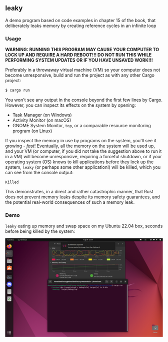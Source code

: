 ## leaky

A demo program based on code examples in chapter 15 of the book, that deliberately leaks memory by creating reference cycles in an infinite loop

### Usage

**WARNING: RUNNING THIS PROGRAM MAY CAUSE YOUR COMPUTER TO LOCK UP AND REQUIRE A HARD REBOOT!!! DO NOT RUN THIS WHILE PERFORMING SYSTEM UPDATES OR IF YOU HAVE UNSAVED WORK!!!**

Preferably in a throwaway virtual machine (VM) so your computer does not become unresponsive, build and run the project as with any other Cargo project:

```bash
$ cargo run
```

You won't see any output in the console beyond the first few lines by Cargo. However, you can inspect its effects on the system by opening:

- Task Manager (on Windows)
- Activity Monitor (on macOS)
- GNOME System Monitor, `top`, or a comparable resource monitoring program (on Linux)

If you inspect the memory in use by programs on the system, you'll see it growing - _fast_! Eventually, all the memory on the system will be used up, and your VM (or computer, if you did not take the suggestion above to run it in a VM) will become unresponsive, requiring a forceful shutdown, or if your operating system (OS) knows to kill applications before they lock up the system, `leaky` (or perhaps some other application!) will be killed, which you can see from the console output:

```
Killed
```

This demonstrates, in a direct and rather catastrophic manner, that Rust does not prevent memory leaks despite its memory safety guarantees, and the potential real-world consequences of such a memory leak.

### Demo

`leaky` eating up memory and swap space on my Ubuntu 22.04 box, seconds before being killed by the system:

![Seconds before disaster](./seconds-before-disaster.png)
